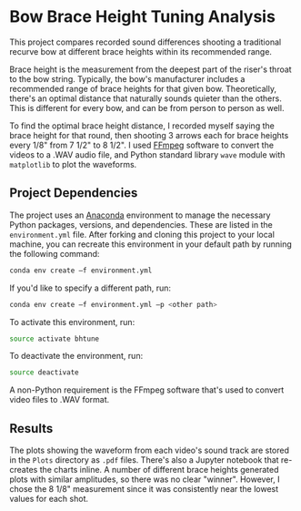 # Bow Brace Height Tuning Analysis

This project compares recorded sound differences shooting a traditional recurve bow at different brace heights within its recommended range.

Brace height is the measurement from the deepest part of the riser's throat to the bow string. Typically, the bow's manufacturer includes a recommended range of brace heights for that given bow. Theoretically, there's an optimal distance that naturally sounds quieter than the others. This is different for every bow, and can be from person to person as well.

To find the optimal brace height distance, I recorded myself saying the brace height for that round, then shooting 3 arrows each for brace heights every 1/8" from 7 1/2" to 8 1/2". I used [FFmpeg](https://ffmpeg.org) software to convert the videos to a .WAV audio file, and Python standard library `wave` module with `matplotlib` to plot the waveforms.

## Project Dependencies

The project uses an [Anaconda](www.anaconda.com) environment to manage the necessary Python packages, versions, and dependencies. These are listed in the `environment.yml` file. After forking and cloning this project to your local machine, you can recreate this environment in your default path by running the following command:

```bash
conda env create –f environment.yml
```

If you'd like to specify a different path, run:

```bash
conda env create –f environment.yml –p <other path>
```

To activate this environment, run:

```bash
source activate bhtune
```

To deactivate the environment, run:

```bash
source deactivate
```

A non-Python requirement is the FFmpeg software that's used to convert video files to .WAV format.


## Results

The plots showing the waveform from each video's sound track are stored in the `Plots` directory as `.pdf` files. There's also a Jupyter notebook that re-creates the charts inline. A number of different brace heights generated plots with similar amplitudes, so there was no clear "winner". However, I chose the 8 1/8" measurement since it was consistently near the lowest values for each shot.
